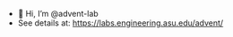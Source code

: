 - 👋 Hi, I’m @advent-lab
- See details at: https://labs.engineering.asu.edu/advent/

<!---
advent-lab/advent-lab is a ✨ special ✨ repository because its `README.md` (this file) appears on your GitHub profile.
You can click the Preview link to take a look at your changes.
--->
